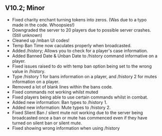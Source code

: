 ## V10.2; Minor

- Fixed charity enchant turning tokens into zeros. (Was due to a typo made in the code. Whoopsies!)
- Downgraded the server to 20 players due to possible server crashes. (Still unknown)
- Cleaned up /mban UI codes!
- Temp Ban Time now caculates properly when broadcasted.
- Added /history; Allows you to check for a player's case information.
- Added Banned Date & Unban Date to /history command informative on a player.
- Fixed issues raised to do with temp ban option being set to the wrong value in /history.
- Type /history <player> 1 for bans information on a player, and /history <player> 2 for mutes information on a player.
- Removed a lot of blank lines within the bans code.
- Fixed commands not working whilst muted
- Fixed players being able to use certain commands whilst in combat.
- Added new information: Ban types to /history <player> 1.
- Added new information: Mute types to /history <player> 2.
- Fixed Slient Ban / silent mute not working due to the server being broadcasted once a ban or mute has commenced even if they have turned on silent ban or silent mute.
- Fixed showing wrong information when using /history <player>
